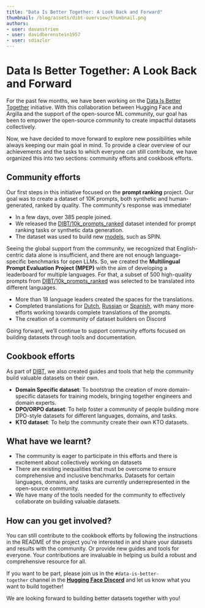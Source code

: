 ```yaml
---
title: "Data Is Better Together: A Look Back and Forward" 
thumbnail: /blog/assets/dibt-overview/thumbnail.png
authors:
- user: davanstrien
- user: davidberenstein1957
- user: sdiazlor
---
```


# Data Is Better Together: A Look Back and Forward

For the past few months, we have been working on the [Data Is Better Together](https://github.com/huggingface/data-is-better-together) initiative. With this collaboration between Hugging Face and Argilla and the support of the open-source ML community, our goal has been to empower the open-source community to create impactful datasets collectively.

Now, we have decided to move forward to explore new possibilities while always keeping our main goal in mind. To provide a clear overview of our achievements and the tasks to which everyone can still contribute, we have organized this into two sections: community efforts and cookbook efforts.

## Community efforts

Our first steps in this initiative focused on the **prompt ranking** project. Our goal was to create a dataset of 10K prompts, both synthetic and human-generated, ranked by quality. The community's response was immediate!

- In a few days, over 385 people joined.
- We released the [DIBT/10k_prompts_ranked](https://huggingface.co/datasets/DIBT/10k_prompts_ranked) dataset intended for prompt ranking tasks or synthetic data generation.
- The dataset was used to build new [models](https://huggingface.co/models?dataset=dataset:DIBT/10k_prompts_ranked), such as SPIN.

Seeing the global support from the community, we recognized that English-centric data alone is insufficient, and there are not enough language-specific benchmarks for open LLMs. So, we created the **Multilingual Prompt Evaluation Project (MPEP)** with the aim of developing a leaderboard for multiple languages. For that, a subset of 500 high-quality prompts from [DIBT/10k_prompts_ranked](https://huggingface.co/datasets/DIBT/10k_prompts_ranked) was selected to be translated into different languages.

- More than 18 language leaders created the spaces for the translations.
- Completed translations for [Dutch](https://huggingface.co/datasets/DIBT/MPEP_DUTCH), [Russian](https://huggingface.co/datasets/DIBT/MPEP_RUSSIAN) or [Spanish](https://huggingface.co/datasets/DIBT/MPEP_SPANISH), with many more efforts working towards complete translations of the prompts.
- The creation of a community of dataset builders on Discord

Going forward, we’ll continue to support community efforts focused on building datasets through tools and documentation. 

## Cookbook efforts

As part of [DIBT](https://github.com/huggingface/data-is-better-together), we also created guides and tools that help the community build valuable datasets on their own.

- **Domain Specific dataset**: To bootstrap the creation of more domain-specific datasets for training models, bringing together engineers and domain experts.
- **DPO/ORPO dataset**: To help foster a community of people building more DPO-style datasets for different languages, domains, and tasks.
- **KTO dataset**: To help the community create their own KTO datasets.

## What have we learnt?

- The community is eager to participate in this efforts and there is excitement about collectively working on datasets
- There are existing inequalities that must be overcome to ensure comprehensive and inclusive benchmarks. Datasets for certain languages, domains, and tasks are currently underrepresented in the open-source community.
- We have many of the tools needed for the community to effectively collaborate on building valuable datasets.

## How can you get involved?

You can still contribute to the cookbook efforts by following the instructions in the README of the project you're interested in and share your datasets and results with the community. Or provide new guides and tools for everyone. Your contributions are invaluable in helping us build a robust and comprehensive resource for all.

If you want to be part, please join us in the `#data-is-better-together` channel in the [**Hugging Face Discord**](http://hf.co/join/discord) and let us know what you want to build together!

We are looking forward to building better datasets together with you!